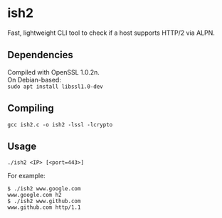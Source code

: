 # ish2
Fast, lightweight CLI tool to check if a host supports HTTP/2 via ALPN.

## Dependencies ##
Compiled with OpenSSL 1.0.2n.\
On Debian-based:\
`sudo apt install libssl1.0-dev`

## Compiling ##
`gcc ish2.c -o ish2 -lssl -lcrypto`

## Usage ##
`./ish2 <IP> [<port=443>]`

For example:
```
$ ./ish2 www.google.com
www.google.com h2
$ ./ish2 www.github.com
www.github.com http/1.1
```

